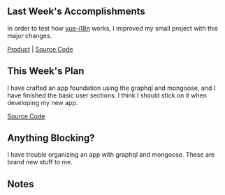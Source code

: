 ## Last Week's Accomplishments

In order to test how [vue-i18n](https://github.com/kazupon/vue-i18n) works, I improved my small project with this major changes.

[Product](https://motivation.never.pet) | [Source Code](https://github.com/NeverBehave/Motivation)

## This Week's Plan

I have crafted an app foundation using the graphql and mongoose, and I have finished the basic user sections.
I think I should stick on it when developing my new app.

[Source Code](https://github.com/NeverBehave/AppFoundation)

## Anything Blocking?

I have trouble organizing an app with graphql and mongoose. These are brand new stuff to me.

## Notes
